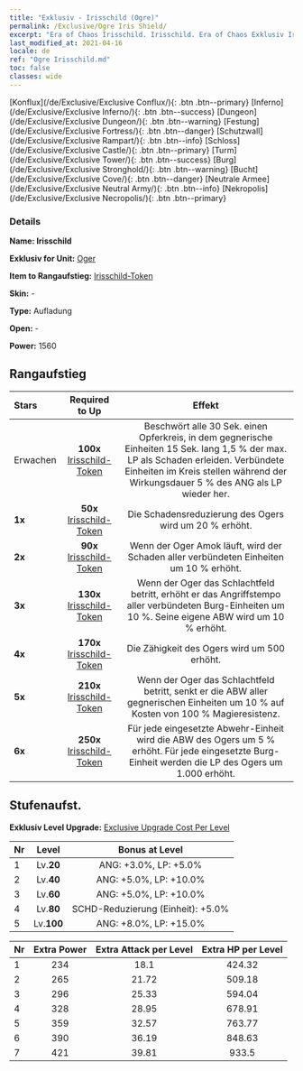 ```yaml
---
title: "Exklusiv - Irisschild (Ogre)"
permalink: /Exclusive/Ogre Iris Shield/
excerpt: "Era of Chaos Irisschild. Irisschild. Era of Chaos Exklusiv Irisschild. Oger Exklusiv."
last_modified_at: 2021-04-16
locale: de
ref: "Ogre Irisschild.md"
toc: false
classes: wide
---
```

 [Konflux](/de/Exclusive/Exclusive Conflux/){: .btn .btn--primary} [Inferno](/de/Exclusive/Exclusive Inferno/){: .btn .btn--success} [Dungeon](/de/Exclusive/Exclusive Dungeon/){: .btn .btn--warning} [Festung](/de/Exclusive/Exclusive Fortress/){: .btn .btn--danger} [Schutzwall](/de/Exclusive/Exclusive Rampart/){: .btn .btn--info} [Schloss](/de/Exclusive/Exclusive Castle/){: .btn .btn--primary} [Turm](/de/Exclusive/Exclusive Tower/){: .btn .btn--success} [Burg](/de/Exclusive/Exclusive Stronghold/){: .btn .btn--warning} [Bucht](/de/Exclusive/Exclusive Cove/){: .btn .btn--danger} [Neutrale Armee](/de/Exclusive/Exclusive Neutral Army/){: .btn .btn--info} [Nekropolis](/de/Exclusive/Exclusive Necropolis/){: .btn .btn--primary} 

### Details
 **Name: Irisschild** 

 **Exklusiv for Unit:** [Oger](/de/units/Ogre/) 

 **Item to Rangaufstieg:** [Irisschild-Token](/de/Items/con_913/)

 **Skin:** -

 **Type:** Aufladung

 **Open:** -

 **Power:** 1560

## Rangaufstieg

  |     Stars    |  Required to Up | Effekt |
  |:-------------|:---------------:|:---------------:|
  |  Erwachen  | **100x** [Irisschild-Token](/de/Items/con_913/) | Beschwört alle 30 Sek. einen Opferkreis, in dem gegnerische Einheiten 15 Sek. lang 1,5 % der max. LP als Schaden erleiden. Verbündete Einheiten im Kreis stellen während der Wirkungsdauer 5 % des ANG als LP wieder her. |
  | **1x** <i class="fas fa-star"/> | **50x** [Irisschild-Token](/de/Items/con_913/) | Die Schadensreduzierung des Ogers wird um 20 % erhöht. |
  | **2x** <i class="fas fa-star"/> | **90x** [Irisschild-Token](/de/Items/con_913/) | Wenn der Oger Amok läuft, wird der Schaden aller verbündeten Einheiten um 10 % erhöht. |
  | **3x** <i class="fas fa-star"/> | **130x** [Irisschild-Token](/de/Items/con_913/) | Wenn der Oger das Schlachtfeld betritt, erhöht er das Angriffstempo aller verbündeten Burg-Einheiten um 10 %. Seine eigene ABW wird um 10 % erhöht. |
  | **4x** <i class="fas fa-star"/> | **170x** [Irisschild-Token](/de/Items/con_913/) | Die Zähigkeit des Ogers wird um 500 erhöht. |
  | **5x** <i class="fas fa-star"/> | **210x** [Irisschild-Token](/de/Items/con_913/) | Wenn der Oger das Schlachtfeld betritt, senkt er die ABW aller gegnerischen Einheiten um 10 % auf Kosten von 100 % Magieresistenz. |
  | **6x** <i class="fas fa-star"/> | **250x** [Irisschild-Token](/de/Items/con_913/) | Für jede eingesetzte Abwehr-Einheit wird die ABW des Ogers um 5 % erhöht. Für jede eingesetzte Burg-Einheit werden die LP des Ogers um 1.000 erhöht. |


## Stufenaufst.
 **Exklusiv Level Upgrade:** [Exclusive Upgrade Cost Per Level](/Exclusive/ExclusiveUpgradeCostPerLevel/)

  |  Nr  |   Level  | Bonus at Level |
  |:-----|:--------:|:--------------:|
  | 1 | Lv.**20** | ANG: +3.0%, LP: +5.0% |
  | 2 | Lv.**40** | ANG: +5.0%, LP: +10.0% |
  | 3 | Lv.**60** | ANG: +5.0%, LP: +10.0% |
  | 4 | Lv.**80** | SCHD-Reduzierung (Einheit): +5.0% |
  | 5 | Lv.**100** | ANG: +8.0%, LP: +15.0% |


  |  Nr  |  Extra Power | Extra Attack per Level | Extra HP per Level |
  |:-----|:--------:|:--------:|:--------:|
  | 1 | 234 | 18.1 | 424.32 |
  | 2 | 265 | 21.72 | 509.18 |
  | 3 | 296 | 25.33 | 594.04 |
  | 4 | 328 | 28.95 | 678.91 |
  | 5 | 359 | 32.57 | 763.77 |
  | 6 | 390 | 36.19 | 848.63 |
  | 7 | 421 | 39.81 | 933.5 |


